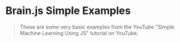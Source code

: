 # Brain.js Simple Examples

> These are some very basic examples from the YouTube "Simple Machine Learning Using JS" tutorial on YouTube.

